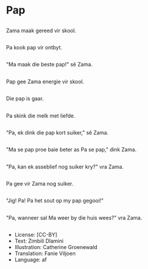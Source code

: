 # Pap

##
Zama maak gereed vir skool.

##
Pa kook pap vir ontbyt.

##
"Ma maak die beste pap!" sê Zama.

##
Pap gee Zama energie vir skool.

##
Die pap is gaar.

##
Pa skink die melk met liefde.

##
"Pa, ek dink die pap kort suiker," sê Zama.

##
"Ma se pap proe baie beter as Pa se pap," dink Zama.

##
"Pa, kan ek asseblief nog suiker kry?" vra Zama.

##
Pa gee vir Zama nog suiker.

##
"Jig! Pa! Pa het sout op my pap gegooi!"

##
"Pa, wanneer sal Ma weer by die huis wees?" vra Zama.

##
* License: [CC-BY]
* Text: Zimbili Dlamini
* Illustration: Catherine Groenewald
* Translation: Fanie Viljoen
* Language: af
